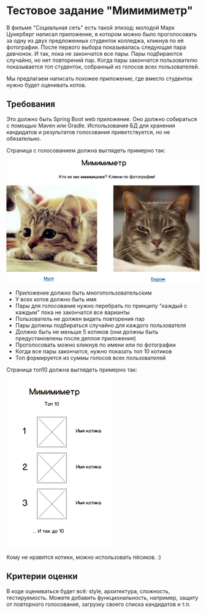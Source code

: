 ﻿# Тестовое задание "Мимимиметр"
В фильме "Социальная сеть" есть такой эпизод: молодой Марк Цукерберг написал приложение, в котором можно было проголосовать за одну из двух предложенных студенток колледжа, кликнув по её фотографии. После первого выбора показывалась следующая пара девчонок. И так, пока не закончатся все пары. Пары подбираются случайно, но нет повторений пар.
Когда пары закончатся пользователю показывается топ студенток, собранный из голосов всех пользователей.

Мы предлагаем написать похожее приложение, где вместо студенток нужно будет оценивать котов.

## Требования

Это должно быть Spring Boot web приложение.
Оно должно собираться с помощью Maven или Gradle.
Использование БД для хранения кандидатов и результатов голосования приветствуется, но не обязательно.

Страница с голосованием должна выглядеть примерно так:

![Пример формы голосования](mockup1.png)

- Приложение должно быть многопользовательским
- У всех котов должно быть имя
- Пары для голосования нужно перебрать по принципу "каждый с каждым" пока не закончатся все варианты
- Пользователь не должен видеть повторения пар
- Пары должны подбираться случайно для каждого пользователя
- Должно быть не меньше 5 котиков (они должны быть предустановлены после деплоя приложения)
- Проголосовать можно кликнув по имени или по фотографии
- Когда все пары закончатся, нужно показать топ 10 котиков
- Топ формируется из суммы голосов всех пользователей

Страница топ10 должна выглядеть примерно так:

![Пример топа](mockup_2.png)

Кому не нравятся котики, можно использовать пёсиков. :)

## Критерии оценки

В коде оцениваться будет всё: style, архитектура, сложность, тестируемость.
Можете добавить функциональность, например, защиту от повторного голосования, загрузку своего списка кандидатов и т.п.

